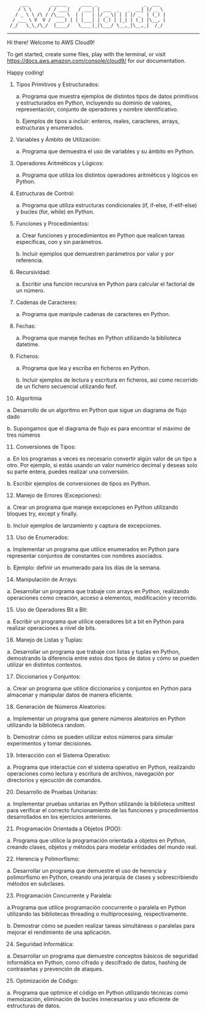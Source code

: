          ___        ______     ____ _                 _  ___  
        / \ \      / / ___|   / ___| | ___  _   _  __| |/ _ \ 
       / _ \ \ /\ / /\___ \  | |   | |/ _ \| | | |/ _` | (_) |
      / ___ \ V  V /  ___) | | |___| | (_) | |_| | (_| |\__, |
     /_/   \_\_/\_/  |____/   \____|_|\___/ \__,_|\__,_|  /_/ 
 ----------------------------------------------------------------- 


Hi there! Welcome to AWS Cloud9!

To get started, create some files, play with the terminal,
or visit https://docs.aws.amazon.com/console/cloud9/ for our documentation.

Happy coding!

1. Tipos Primitivos y Estructurados:

     a. Programa que muestra ejemplos de distintos tipos de datos primitivos y estructurados en Python, incluyendo su dominio de valores, representación, conjunto de operadores y nombre identificativo.

     b. Ejemplos de tipos a incluir: enteros, reales, caracteres, arrays, estructuras y enumerados.

2. Variables y Ámbito de Utilización:

     a. Programa que demuestra el uso de variables y su ámbito en Python.

3. Operadores Aritméticos y Lógicos:

     a. Programa que utiliza los distintos operadores aritméticos y lógicos en Python.

4. Estructuras de Control:

     a. Programa que utiliza estructuras condicionales (if, if-else, if-elif-else) y bucles (for, while) en Python.

5. Funciones y Procedimientos:

    a. Crear funciones y procedimientos en Python que realicen tareas específicas, con y sin parámetros.

    b. Incluir ejemplos que demuestren parámetros por valor y por referencia.

6. Recursividad:

    a. Escribir una función recursiva en Python para calcular el factorial de un número.

7. Cadenas de Caracteres:

   a. Programa que manipule cadenas de caracteres en Python.

8. Fechas:

   a. Programa que maneje fechas en Python utilizando la biblioteca datetime.

9. Ficheros:

   a. Programa que lea y escriba en ficheros en Python.

   b. Incluir ejemplos de lectura y escritura en ficheros, así como recorrido de un fichero secuencial utilizando feof.

10. Algoritmia

   a. Desarrollo de un algoritmo en Python que sigue un diagrama de flujo dado

   b. Supongamos que el diagrama de flujo es para encontrar el máximo de tres números

11. Conversiones de Tipos:

   a. En los programas a veces es necesario convertir algún valor de un tipo a otro. Por ejemplo, si estás usando un valor numérico decimal y deseas solo su parte entera, puedes realizar una conversión.

   b. Escribir ejemplos de conversiones de tipos en Python.

12. Manejo de Errores (Excepciones):

   a. Crear un programa que maneje excepciones en Python utilizando bloques try, except y finally.

   b. Incluir ejemplos de lanzamiento y captura de excepciones.

13. Uso de Enumerados:

   a. Implementar un programa que utilice enumerados en Python para representar conjuntos de constantes con nombres asociados.

   b. Ejemplo: definir un enumerado para los días de la semana.

14. Manipulación de Arrays:

   a. Desarrollar un programa que trabaje con arrays en Python, realizando operaciones como creación, acceso a elementos, modificación y recorrido.

15. Uso de Operadores Bit a Bit:

   a. Escribir un programa que utilice operadores bit a bit en Python para realizar operaciones a nivel de bits.

16. Manejo de Listas y Tuplas:

   a. Desarrollar un programa que trabaje con listas y tuplas en Python, demostrando la diferencia entre estos dos tipos de datos y cómo se pueden utilizar en distintos contextos.

17. Diccionarios y Conjuntos:

   a. Crear un programa que utilice diccionarios y conjuntos en Python para almacenar y manipular datos de manera eficiente.

18. Generación de Números Aleatorios:

   a. Implementar un programa que genere números aleatorios en Python utilizando la biblioteca random.
  
   b. Demostrar cómo se pueden utilizar estos números para simular experimentos y tomar decisiones.

19. Interacción con el Sistema Operativo:

  a. Programa que interactúe con el sistema operativo en Python, realizando operaciones como lectura y escritura de archivos, navegación por directorios y ejecución de comandos.

20. Desarrollo de Pruebas Unitarias:

  a. Implementar pruebas unitarias en Python utilizando la biblioteca unittest para verificar el correcto funcionamiento de las funciones y procedimientos desarrollados en los ejercicios anteriores.

21. Programación Orientada a Objetos (POO):

  a. Programa que utilice la programación orientada a objetos en Python, creando clases, objetos y métodos para modelar entidades del mundo real.

22. Herencia y Polimorfismo:

  a. Desarrollar un programa que demuestre el uso de herencia y polimorfismo en Python, creando una jerarquía de clases y sobrescribiendo métodos en subclases.

23. Programación Concurrente y Paralela:

  a.Programa que utilice programación concurrente o paralela en Python utilizando las bibliotecas threading o multiprocessing, respectivamente.

  b. Demostrar cómo se pueden realizar tareas simultáneas o paralelas para mejorar el rendimiento de una aplicación.

24. Seguridad Informática:

  a. Desarrollar un programa que demuestre conceptos básicos de seguridad informática en Python, como cifrado y descifrado de datos, hashing de contraseñas y prevención de ataques.

25. Optimización de Código:

  a. Programa que optimice el código en Python utilizando técnicas como memoización, eliminación de bucles innecesarios y uso eficiente de estructuras de datos.
